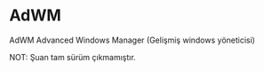 # AdWM

AdWM Advanced Windows Manager (Gelişmiş windows yöneticisi)

NOT: Şuan tam sürüm çıkmamıştır.
